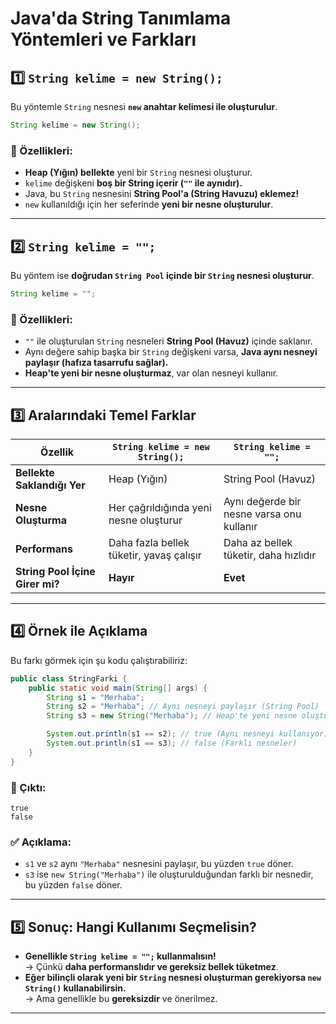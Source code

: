 # **Java'da String Tanımlama Yöntemleri ve Farkları**

## **1️⃣ `String kelime = new String();`**
Bu yöntemle `String` nesnesi **`new` anahtar kelimesi ile oluşturulur**.

```java
String kelime = new String();
```

### **📌 Özellikleri:**
- **Heap (Yığın) bellekte** yeni bir `String` nesnesi oluşturur.
- `kelime` değişkeni **boş bir String içerir (`""` ile aynıdır).**
- Java, bu `String` nesnesini **String Pool'a (String Havuzu) eklemez!**
- `new` kullanıldığı için her seferinde **yeni bir nesne oluşturulur**.

---

## **2️⃣ `String kelime = "";`**
Bu yöntem ise **doğrudan `String Pool` içinde bir `String` nesnesi oluşturur**.

```java
String kelime = "";
```

### **📌 Özellikleri:**
- `""` ile oluşturulan `String` nesneleri **String Pool (Havuz)** içinde saklanır.
- Aynı değere sahip başka bir `String` değişkeni varsa, **Java aynı nesneyi paylaşır (hafıza tasarrufu sağlar).**
- **Heap'te yeni bir nesne oluşturmaz**, var olan nesneyi kullanır.

---

## **3️⃣ Aralarındaki Temel Farklar**

| **Özellik** | `String kelime = new String();` | `String kelime = "";` |
|------------|--------------------------------|-----------------------|
| **Bellekte Saklandığı Yer** | Heap (Yığın) | String Pool (Havuz) |
| **Nesne Oluşturma** | Her çağrıldığında yeni nesne oluşturur | Aynı değerde bir nesne varsa onu kullanır |
| **Performans** | Daha fazla bellek tüketir, yavaş çalışır | Daha az bellek tüketir, daha hızlıdır |
| **String Pool İçine Girer mi?** | **Hayır** | **Evet** |

---

## **4️⃣ Örnek ile Açıklama**
Bu farkı görmek için şu kodu çalıştırabiliriz:

```java
public class StringFarki {
    public static void main(String[] args) {
        String s1 = "Merhaba";
        String s2 = "Merhaba"; // Aynı nesneyi paylaşır (String Pool)
        String s3 = new String("Merhaba"); // Heap'te yeni nesne oluşturur

        System.out.println(s1 == s2); // true (Aynı nesneyi kullanıyor)
        System.out.println(s1 == s3); // false (Farklı nesneler)
    }
}
```

### **📌 Çıktı:**
```
true
false
```

### **✅ Açıklama:**
- `s1` ve `s2` aynı `"Merhaba"` nesnesini paylaşır, bu yüzden `true` döner.
- `s3` ise `new String("Merhaba")` ile oluşturulduğundan farklı bir nesnedir, bu yüzden `false` döner.

---

## **5️⃣ Sonuç: Hangi Kullanımı Seçmelisin?**
- **Genellikle `String kelime = "";` kullanmalısın!**  
  → Çünkü **daha performanslıdır ve gereksiz bellek tüketmez**.
- **Eğer bilinçli olarak yeni bir `String` nesnesi oluşturman gerekiyorsa `new String()` kullanabilirsin.**  
  → Ama genellikle bu **gereksizdir** ve önerilmez.

---